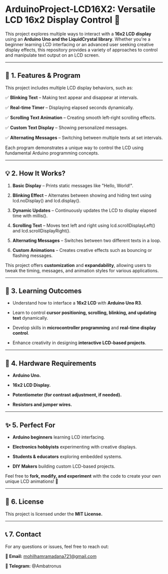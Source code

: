 # ArduinoProject-LCD16X2: Versatile LCD 16x2 Display Control 🚀

This project explores multiple ways to interact with a **16x2 LCD display** using an **Arduino Uno and the LiquidCrystal library**. Whether you're a beginner learning LCD interfacing or an advanced user seeking creative display effects, this repository provides a variety of approaches to control and manipulate text output on an LCD screen.

---

## 📂 **1. Features & Program**
This project includes multiple LCD display behaviors, such as:

✅ **Blinking Text** – Making text appear and disappear at intervals.

✅ **Real-time Timer** – Displaying elapsed seconds dynamically.

✅ **Scrolling Text Animation** – Creating smooth left-right scrolling effects.

✅ **Custom Text Display** – Showing personalized messages.

✅ **Alternating Messages** – Switching between multiple texts at set intervals.

Each program demonstrates a unique way to control the LCD using fundamental Arduino programming concepts.

---

## 💡 **2. How It Works?**
1. **Basic Display** – Prints static messages like "Hello, World!".

2. **Blinking Effect** – Alternates between showing and hiding text using lcd.noDisplay() and lcd.display().

3. **Dynamic Updates** – Continuously updates the LCD to display elapsed time with millis().

4. **Scrolling Text** – Moves text left and right using lcd.scrollDisplayLeft() and lcd.scrollDisplayRight().

5. **Alternating Messages** – Switches between two different texts in a loop.

6. **Custom Animations** – Creates creative effects such as bouncing or flashing messages.

This project offers **customization** and **expandability**, allowing users to tweak the timing, messages, and animation styles for various applications.

---

## 🎯 **3. Learning Outcomes**
- Understand how to interface a **16x2 LCD** with **Arduino Uno R3**.
  
- Learn to control **cursor positioning, scrolling, blinking, and updating text** dynamically.
  
- Develop skills in **microcontroller programming** and **real-time display control**.
  
- Enhance creativity in designing **interactive LCD-based projects**.

---

## 🔧 **4. Hardware Requirements**
- **Arduino Uno.**
  
- **16x2 LCD Display.**

- **Potentiometer (for contrast adjustment, if needed).**

- **Resistors and jumper wires.**

---

## ✨  **5. Perfect For**
- **Arduino beginners** learning LCD interfacing.

- **Electronics hobbyists** experimenting with creative displays.

- **Students & educators** exploring embedded systems.

- **DIY Makers** building custom LCD-based projects.

Feel free to **fork, modify, and experiment** with the code to create your own unique LCD animations! 🚀

---

## 📌 **6. License**
This project is licensed under the **MIT License.**

---

## 📞 **7. Contact**
For any questions or issues, feel free to reach out:

**📩 Email:** mohilhamramadana721@gmail.com

**💬 Telegram:** @Ambatronus

